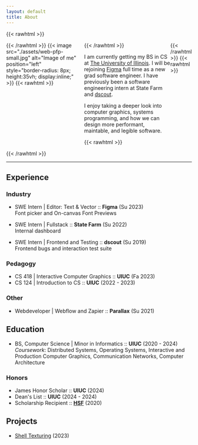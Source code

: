 ```yaml
---
layout: default
title: About
---
```


{{< rawhtml  >}}
<div style="display:flex;">
{{< /rawhtml >}}
{{< image src="./assets/web-pfp-small.jpg" alt="Image of me" position="left" style="border-radius: 8px; height:35vh; display:inline;" >}}
{{< rawhtml  >}}
<div style="margin-left: 20px">
{{< /rawhtml >}}

I am currently getting my BS in CS at [The University of Illinois](https://cs.illinois.edu/). I will be rejoining [Figma](https://www.figma.com/about/) full time as a new grad software engineer. I have previously been a software engineering intern at State Farm and [dscout](https://dscout.com/).

I enjoy taking a deeper look into computer graphics, systems programming, and how we can design more performant, maintable, and legible software.

{{< rawhtml  >}}
</div>
{{< /rawhtml >}}
{{< rawhtml  >}}
</div>
{{< /rawhtml >}}

---

## Experience

### Industry
- SWE Intern | Editor: Text & Vector :: **Figma** (Su 2023)  
Font picker and On-canvas Font Previews

- SWE Intern | Fullstack :: **State Farm** (Su 2022)  
Internal dashboard

- SWE Intern | Frontend and Testing :: **dscout** (Su 2019)  
Frontend bugs and interaction test suite

### Pedagogy
- CS 418 | Interactive Computer Graphics :: **UIUC** (Fa 2023)
- CS 124 | Introduction to CS :: **UIUC** (2022 - 2023)

### Other
- Webdeveloper | Webflow and Zapier :: **Parallax** (Su 2021)

## Education
- BS, Computer Science | Minor in Informatics :: **UIUC** (2020 - 2024)  
*Coursework*: Distributed Systems, Operating Systems, Interactive and Production Computer Graphics, Communication Networks, Computer Architecture

### Honors
- James Honor Scholar :: **UIUC** (2024)
- Dean's List :: **UIUC** (2024 - 2024)
- Scholarship Recipient :: [**HSF**](https://www.hsf.net/) (2020) 

## Projects
- [Shell Texturing](/projects/shell-texturing/) (2023)